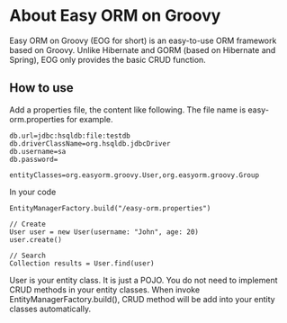 About Easy ORM on Groovy
========================

Easy ORM on Groovy (EOG for short) is an easy-to-use ORM framework based on Groovy. Unlike Hibernate and GORM (based on Hibernate and Spring), EOG only provides the basic CRUD function.

How to use
-------------

Add a properties file, the content like following. The file name is easy-orm.properties for example.

	db.url=jdbc:hsqldb:file:testdb
	db.driverClassName=org.hsqldb.jdbcDriver
	db.username=sa
	db.password=

	entityClasses=org.easyorm.groovy.User,org.easyorm.groovy.Group

In your code

	EntityManagerFactory.build("/easy-orm.properties")

	// Create
	User user = new User(username: "John", age: 20)
	user.create()

	// Search
	Collection results = User.find(user)

User is your entity class. It is just a POJO. You do not need to implement CRUD methods in your entity classes. When invoke EntityManagerFactory.build(), CRUD method will be add into your entity classes automatically.